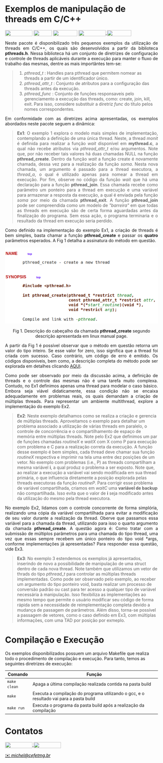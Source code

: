 # Exemplos de manipulação de threads em C/C++


<div style="display: inline-block;">
<img align="center" height="20px" width="90px" src="https://img.shields.io/badge/Maintained%3F-yes-green.svg"/> 
<img align="center" height="20px" width="60px" src="https://img.shields.io/badge/C%2B%2B-00599C?style=for-the-badge&logo=c%2B%2B&logoColor=white"/> 
<img align="center" height="20px" width="80px" src="https://img.shields.io/badge/Made%20for-VSCode-1f425f.svg"/> 
<a href="https://github.com/mpiress/midpy/issues">
<img align="center" height="20px" width="90px" src="https://img.shields.io/badge/contributions-welcome-brightgreen.svg?style=flat"/>
<img align="center" height="20px" width="80px" src="https://badgen.net/badge/license/MIT/green"/>
</a> 
</div>

<p> </p>
<p> </p>

<p align="justify">
Neste pacote é disponibilizado três pequenos exemplos da utilização de threads em C/C++, os quais são desenvolvidos  a partir da biblioteca <b>pthreads.h</b>. Nessa biblioteca há um conjunto de diretrizes de configuração e controle de threads aplicáveis durante a execução para manter o fluxo de trabalho das mesmas, dentre as mais importântes tem-se:
</p>

>
> 1. _pthread_t_ : Handles para pthread que permitem nomear as threads a partir de um identificador único.
> 2. _pthread_attr_t_ : Conjunto de atributos para a configuração das threads antes da execução.
> 3. _pthread_func_ : Conjunto de funções responsaveis pelo gerenciamento a execução das threads, como: create, join, kill, exit. Para isso, considere substituir a diretriz <i>func</i> do título pelos nomes correspondentes.
>

<p align="justify">
Em conformidade com as diretrizes acima apresentadas, os exemplos abordados neste pacote seguem a dinâmica:
</p>

> 
> <p align="justify"> <b>Ex1</b>: O exemplo 1 explora o modelo mais simples de implementação, contemplando a definição de uma única thread. Neste, a thread <i>monit</i> é definida para realizar a função <i>wait</i> disponível em <b>mythread.c</b>, a qual não recebe atributos via <i>pthread_attr_t</i> e/ou argumentos. Note que, por não receber tais valores há duas chamadas NULL na função <b>pthread_create</b>. Dentro da função <i>wait</i> a função create é novamente chamada, dessa vez para a realização da função <i>soma</i>. Nesta nova chamada, um argumento é passado para a thread executora, a <i>thread_a</i>, o qual é utilizado apenas para nomear a thread em execução. Por fim, observe no código da função <i>wait</i> que há uma declaração para a função <b>pthread_join</b>. Essa chamada recebe como parâmetro um ponteiro para a thread em execução e uma variável para armazenar a resposta da execução, a qual é enviada pela função <i>soma</i> por meio da chamada <b>pthread_exit</b>. A função <b>pthread_join</b> pode ser compreendida como um modelo de <i>"barreira"</i> em que todas as threads em execução são de certa forma aguardadas antes da finalização do programa. Sem essa ação, o programa terminaria e o resultado da thread em execução seria perdido. </p>
> 

<p align="justify">
Como definido na implementação do exemplo Ex1, a criação de threads é bem simples, basta chamar a função <b>pthread_create</b> e passar os <b>quatro</b> parâmetros esperados. A Fig 1 detalha a assinatura do método em questão.
</p>

<p align="center">
<img src="imgs/pthreads.png"/> 
</p>
<p align="center"> 
Fig 1. Descrição do cabeçalho da chamada <b>pthread_create</b> segundo descrição apresentada em linux manual page. 
</p>

<p align="justify">
A partir da Fig 1 é possível observar que o método em questão retorna um valor do tipo inteiro. Se esse valor for zero, isso significa que a thread foi criada com sucesso. Caso contrário, um código de erro é emitido. Os códigos disponíveis, bem como, a descrição completa do método pode ser explorada em detalhes clicando <a href="https://man7.org/linux/man-pages/man3/pthread_create.3.html" target="_blank">AQUI</a>.
</p>

<p align="justify">
	Como pode ser observado por meio da discussão acima, a definição de threads e o controle das mesmas não é uma tarefa muito complexa. Contudo, no Ex1 definimos apenas uma thread para modelar o caso básico. Embora seja viável didaticamente, essa condição não se encaixa adequadamente em problemas reais, os quais demandam a criação de múltiplas threads. Para representar um ambiente multithread, explore a implementação do exemplo Ex2. 
</p>

>
> **Ex2**: Neste exemplo detalhamos como se realiza a criação e gerencia de múltiplas threads. Aproveitamos o exemplo para detalhar um problema associado a utilização de várias threads em paralelo, o controle de concorrência e o compartilhamento de espaço de memória entre múltiplas threads. Note pelo Ex2 que definimos um par de funções chamadas _routineX_ e _waitX_ com X como P para execução com problema e C para a realização correta da execução. A função desse exemplo é bem simples, cada thread deve chamar sua função _routineX_ respectiva e imprimir na tela uma entre dez posições de um vetor. No exemplo com problemas (i.e., P) as threads compartilham a mesma variável **i**, a qual produz o problema a ser exposto. Note que, ao realizar a execução a variável vai sendo modificada em sua thread primária, o que influencia diretamente a posição explorada pelas threads executoras da função _routineP_. Para corrigir esse problema de variável compartilhada, criamos em _waitC_ uma **variável de backup** não compartilhada. Isso evita que o valor de **i** seja modificado antes da utilização do mesmo pela thread executora. 
>


<p align="justify">
No exemplo Ex2, lidamos com o controle concorrente de forma simplória, realizando uma cópia da variável compartilhada para evitar a modificação de seu valor durante a realização da thread. Oberve que passamos essa variável para a chamada da thread, utilizando para isso o quarto argumento da chamada  <b>pthread_create</b>. A questão agora é: Como tratar com a submissão de múltiplos parâmetros para uma chamada do tipo thread, uma vez que essas sempre recebem um único ponteiro do tipo void *args, conforme implementações já apresentadas? Para responder essa questão, vide Ex3. 
</p>

>
> **Ex3**: No exemplo 3 estendemos os exemplos já apresentados, inserindo de novo a possibilidade de manipulação de uma struct dentro de cada nova thread. Note também que utilizamos um vetor de thrads do tipo _pthread_t_ para controlar as múltiplas threads implementadas. Como pode ser observado pelo exemplo, ao receber um argumento do tipo ponteiro void, basta realizar um processo de conversão padrão ou cast para ter acesso a qualquer tipo de variável necessária à manipulação. Isso flexibiliza as implementações ao mesmo tempo que permite o usuário modificar seu código de forma rápida sem a necessidade de reimplementação completa devido a mudança de passagem de parâmetros. Além disso, torna-se possível a passagem de vetores, como o caso definido em Ex3, com múltiplas informações, com uma TAD por posição por exmeplo. 
>

# Compilação e Execução

Os exemplos disponibilizados possuem um arquivo Makefile que realiza todo o procedimento de compilação e execução. Para tanto, temos as seguintes diretrizes de execução:


| Comando                |  Função                                                                                           |                     
| -----------------------| ------------------------------------------------------------------------------------------------- |
|  `make clean`          | Apaga a última compilação realizada contida na pasta build                                        |
|  `make`                | Executa a compilação do programa utilizando o gcc, e o resultado vai para a pasta build           |
|  `make run`            | Executa o programa da pasta build após a realização da compilação                                 |


# Contatos

<div style="display: inline-block;">
<a href="https://t.me/michelpires369">
<img align="center" height="20px" width="90px" src="https://img.shields.io/badge/Telegram-2CA5E0?style=for-the-badge&logo=telegram&logoColor=white"/> 
</a>

<a href="https://www.linkedin.com/in/michelpiressilva/">
<img align="center" height="20px" width="90px" src="https://img.shields.io/badge/LinkedIn-0077B5?style=for-the-badge&logo=linkedin&logoColor=white"/>
</a>

</div>

<p> </p>


<a style="color:black" href="mailto:michel@cefetmg.br?subject=[GitHub]%20Source%20Dynamic%20Lists">
✉️ <i>michel@cefetmg.br</i>
</a>


